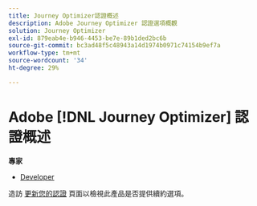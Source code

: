```yaml
---
title: Journey Optimizer認證概述
description: Adobe Journey Optimizer 認證選項概觀
solution: Journey Optimizer
exl-id: 879eab4e-b946-4453-be7e-89b1ded2bc6b
source-git-commit: bc3ad48f5c48943a14d1974b0971c74154b9ef7a
workflow-type: tm+mt
source-wordcount: '34'
ht-degree: 29%

---
```


# Adobe [!DNL Journey Optimizer] 認證概述

**專家**

* [Developer](/help/certifications/ajo/ajo-e-developer.md) <!--AD0-E603-->

造訪 [更新您的認證](/help/certifications/renew.md) 頁面以檢視此產品是否提供續約選項。
